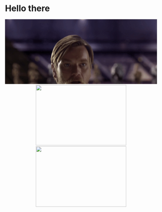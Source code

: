 # Hello there

<p align="center">
  <img src="https://github.com/gloomweaver/gloomweaver/blob/main/hello_there.gif" width=600 />
  <br/>
  <img src="https://github-readme-stats.vercel.app/api/top-langs/?username=gloomweaver&&theme=dark&layout=compact" width=300 height=200 />
  <img src="https://leetcard.jacoblin.cool/discretus"  width=300 height=200 />
  <br/>
</p>
